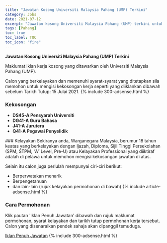 ```yaml
---
title: "Jawatan Kosong Universiti Malaysia Pahang (UMP) Terkini" 
category: Jobs 
date: 2021-07-12 
excerpt: "Jawatan kosong Universiti Malaysia Pahang (UMP) terkini untuk kekosongan DS45-A Pensyarah Universiti,DG41-A Guru Bahasa,J41-A Jurutera,Q41-A Pegawai Penyelidik" 
tags: [Pahang] 
toc: true 
toc_label: TOC 
toc_icon: "fire" 
--- 
```


**Jawatan Kosong Universiti Malaysia Pahang (UMP) Terkini**

Maklumat iklan kerja kosong yang ditawarkan oleh Universiti Malaysia Pahang (UMP). 

Calon yang berkelayakan dan memenuhi syarat-syarat yang ditetapkan sila memohon untuk mengisi kekosongan kerja seperti yang diiklankan dibawah sebelum Tarikh Tutup: 15 Julai 2021. 
{% include 300-adsense.html %} 
### Kekosongan 
<ul>
<li><strong>DS45-A Pensyarah Universiti</strong></li>
<li><strong>DG41-A Guru Bahasa</strong></li>
<li><strong>J41-A Jurutera</strong></li>
<li><strong>Q41-A Pegawai Penyelidik&#160;</strong></li>
</ul> 
### Kelayakan 
Sekiranya anda, Warganegara Malaysia, berumur 18 tahun keatas yang berkelayakan dengan Ijazah, Diploma, Sijil Tinggi Persekolahan (SPM, STPM, “A” Level, Pre-U) atau Kelayakan Professional yang diiktiraf adalah di pelawa untuk memohon mengisi kekosongan jawatan di atas.

Selain itu calon juga perlulah mempunyai ciri-ciri berikut:
- Berperwatakan menarik
- Berpengetahuan
- dan lain-lain (rujuk kelayakan permohonan di bawah) 
{% include article-adsense.html %} 
### Cara Permohonan 
Klik pautan 'Iklan Penuh Jawatan' dibawah dan rujuk maklumat permohonan, syarat kelayakan dan tarikh tutup permohonan kerja tersebut.
Calon yang disenaraikan pendek sahaja akan dipanggil temuduga.

<a href="https://apps.ump.edu.my/ercmt/cms/ercmt/index.jsp" class="btn btn--info" target="_blank" rel="nofollow noopenner">Iklan Penuh Jawatan</a> 
{% include 300-adsense.html %} 